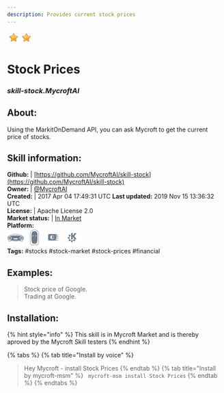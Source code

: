 ```yaml
---
description: Provides current stock prices
---
```


![](../.gitbook/assets/star.png)![](../.gitbook/assets/star.png)  
# Stock Prices  
### _skill-stock.MycroftAI_  
## About:  
Using the MarkitOnDemand API, you can ask Mycroft to get the current price of stocks.

## Skill information:  
**Github:** | [https://github.com/MycroftAI/skill-stock](https://github.com/MycroftAI/skill-stock)  
**Owner:** | [@MycroftAI](https://github.com/MycroftAI)  
**Created:** | 2017 Apr 04 17:49:31 UTC  **Last updated:** 2019 Nov 15 13:36:32 UTC  
**License:** | Apache License 2.0  
**Market status:** | [In Market](https://market.mycroft.ai/skill/mycroft-stock)  
**Platform:**  
 ![Mark I](../.gitbook/assets/mark-1-icon.png)  ![Mark II](../.gitbook/assets/mark-2-icon.png)  ![Picroft](../.gitbook/assets/picroft-icon.png)  ![plasmoid](../.gitbook/assets/kde.png)   
**Tags:** \#stocks \#stock-market \#stock-prices \#financial   
## Examples:  
> Stock price of Google.  
> Trading at Google.  
  
## Installation:  
{% hint style="info" %}
This skill is in Mycroft Market and is thereby aproved by the Mycroft Skill testers
{% endhint %}
    
{% tabs %}
{% tab title="Install by voice" %}
> Hey Mycroft - install Stock Prices
{% endtab %}
  {% tab title="Install by mycroft-msm" %}
``` mycroft-msm install Stock Prices```
{% endtab %}
  {% endtabs %}
  